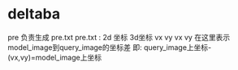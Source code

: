 # deltaba
pre 负责生成 pre.txt 
pre.txt : 2d 坐标  3d坐标 vx vy 
vx vy 在这里表示 model_image到query_image的坐标差 即: query_image上坐标-(vx,vy)=model_image上坐标 

